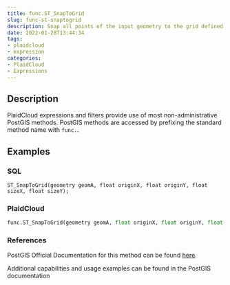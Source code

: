 ```yaml
---
title: func.ST_SnapToGrid
slug: func-st-snaptogrid
description: Snap all points of the input geometry to the grid defined by its origin and cell size
date: 2022-01-28T13:44:34
tags:
- plaidcloud
- expression
categories:
- PlaidCloud
- Expressions
---
```



## Description


PlaidCloud expressions and filters provide use of most non-administrative PostGIS methods. PostGIS methods are accessed by prefixing the standard method name with `func.`.



## Examples


### SQL



```
ST_SnapToGrid(geometry geomA, float originX, float originY, float sizeX, float sizeY);
```


### PlaidCloud



```python
func.ST_SnapToGrid(geometry geomA, float originX, float originY, float sizeX, float sizeY)
```


### References


PostGIS Official Documentation for this method can be found [here](https://postgis.net/docs/manual-3.1/ST_SnapToGrid.html).



Additional capabilities and usage examples can be found in the PostGIS documentation


